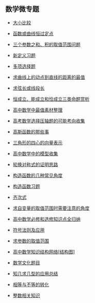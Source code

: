 ##  数学微专题

 * <a     href="https://www.cnblogs.com/wanghai0666/p/9977440.html   "  target="_blank" >大小比较  </a>
  * <a     href=" https://www.cnblogs.com/wanghai0666/p/9137942.html "  target="_blank" >函数或曲线恒过定点  </a>  

 * <a     href="https://www.cnblogs.com/wanghai0666/p/7783124.html  "  target="_blank" >三个参数之和、积的取值范围问题   </a>
  * <a     href=" https://www.cnblogs.com/wanghai0666/p/6813411.html "  target="_blank" >新定义习题</a>  

*  <a  href="https://www.cnblogs.com/wanghai0666/p/12587052.html"  target="_blank">多项选择题</a> 


 * <a     href="https://www.cnblogs.com/wanghai0666/p/9665003.html  "  target="_blank" >求曲线上的动点到直线的距离的最值   </a>
  * <a     href=" https://www.cnblogs.com/wanghai0666/p/9664615.html "  target="_blank" >求弦长或线段长</a>  

 * <a     href="https://www.cnblogs.com/wanghai0666/p/9428947.html  "  target="_blank" >恒成立、能成立和恰成立三类命题赏析   </a>
  * <a     href=" https://www.cnblogs.com/wanghai0666/p/8845904.html "  target="_blank" >高中数学中最值素材整理   </a>  

 * <a     href=" https://www.cnblogs.com/wanghai0666/p/8697578.html "  target="_blank" >高考数学选择压轴题的可能考向收集   </a>  

* <a     href=" https://www.cnblogs.com/wanghai0666/p/6939661.html "  target="_blank" >高斯函数的那些事   </a>
  
 * <a     href="https://www.cnblogs.com/wanghai0666/p/7655864.html  "  target="_blank" >三角形的四心的向量表示   </a>  

*  <a     href=" https://www.cnblogs.com/wanghai0666/p/6070707.html "  target="_blank" >高中数学中的模型收集  </a>  

 *  <a     href=" https://www.cnblogs.com/wanghai0666/p/10329203.html "  target="_blank" >轮换对称式的证明思路   </a> 

 * <a     href="https://www.cnblogs.com/wanghai0666/p/9358088.html  "  target="_blank" >构造函数的几种常见角度</a> 

 *  <a     href=" https://www.cnblogs.com/wanghai0666/p/9358111.html "  target="_blank" >构造函数习题   </a> 

* <a     href="https://www.cnblogs.com/wanghai0666/p/10027082.html  "  target="_blank" >齐次式  </a>  

 * <a     href=" https://www.cnblogs.com/wanghai0666/p/10096600.html "  target="_blank" >求自变量的取值范围时需要注意的角度</a>  

* <a href="https://www.cnblogs.com/wanghai0666/p/10600966.html "  target="_blank">高中数学必修和选修知识点全归纳</a> 

 * <a href="https://www.cnblogs.com/wanghai0666/p/11402221.html "  target="_blank">符号法则及应用</a> 

* <a href="https://www.cnblogs.com/wanghai0666/p/10045664.html "  target="_blank">求参数的取值范围</a> 

 * <a href="https://www.cnblogs.com/wanghai0666/p/11441970.html "  target="_blank">高中数学知识结构网络[结构图]</a> 

* <a  href="https://www.cnblogs.com/wanghai0666/p/12349637.html"  target="_blank">数学文化题目</a> 

*  <a  href="https://www.cnblogs.com/wanghai0666/p/13045597.html"  target="_blank">知几求几型的应用总结</a> 

*  <a  href="https://www.cnblogs.com/wanghai0666/p/12324963.html"  target="_blank">相等与不等的转化</a> 

*  <a  href="https://www.cnblogs.com/wanghai0666/p/12355690.html"  target="_blank">整数相关知识</a> 
